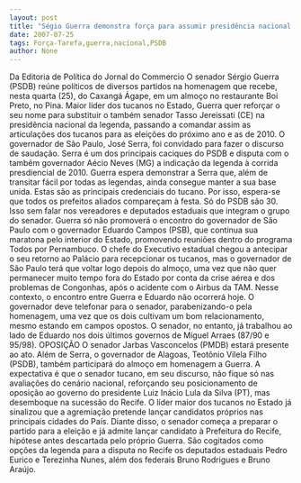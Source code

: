 ```yaml
---
layout: post
title: "Ségio Guerra demonstra força para assumir presidência nacional do PSDB"
date: 2007-07-25
tags: Força-Tarefa,guerra,nacional,PSDB
author: None
---
```

Da Editoria de Pol&iacute;tica do Jornal do Commercio
O senador S&eacute;rgio Guerra (PSDB) re&uacute;ne pol&iacute;ticos de diversos partidos na homenagem que recebe, nesta quarta (25), do Caxang&aacute; &Aacute;gape, em um almo&ccedil;o no restaurante Boi Preto, no Pina. 
Maior l&iacute;der dos tucanos no Estado, Guerra quer refor&ccedil;ar o seu nome para substituir o tamb&eacute;m senador Tasso Jereissati (CE) na presid&ecirc;ncia nacional da legenda, passando a comandar assim as articula&ccedil;&otilde;es dos tucanos para as elei&ccedil;&otilde;es do pr&oacute;ximo ano e as de 2010. 
O governador de S&atilde;o Paulo, Jos&eacute; Serra, foi convidado para fazer o discurso de sauda&ccedil;&atilde;o. Serra &eacute; um dos principais caciques do PSDB e disputa com o tamb&eacute;m governador A&eacute;cio Neves (MG) a indica&ccedil;&atilde;o da legenda &agrave; corrida presdiencial de 2010. 
Guerra espera demonstrar a Serra que, al&eacute;m de transitar f&aacute;cil por todas as legendas, ainda consegue manter a sua base unida. Estas s&atilde;o as principais credenciais do tucano. 
Por isso, espera-se que todos os prefeitos aliados compare&ccedil;am &agrave; festa. S&oacute; do PSDB s&atilde;o 30. Isso sem falar nos vereadores e deputados estaduais&nbsp;que integram o grupo do senador. 
Guerra s&oacute; n&atilde;o promover&aacute; o encontro do governador de S&atilde;o Paulo com o governador Eduardo Campos (PSB), que continua sua maratona pelo interior do Estado, promovendo reuni&otilde;es dentro do programa Todos por Pernambuco. 
O chefe do Executivo estadual chegou a antecipar o seu retorno ao Pal&aacute;cio para recepcionar os tucanos, mas o governador de S&atilde;o Paulo ter&aacute; que voltar logo depois do almo&ccedil;o, uma vez que n&atilde;o quer permanecer muito tempo fora do Estado por conta da crise a&eacute;rea e dos problemas de Congonhas, ap&oacute;s o acidente com o Airbus da TAM. 
Nesse contexto, o encontro entre Guerra e Eduardo n&atilde;o ocorrer&aacute; hoje. O governador deve telefonar para o senador, parabenizando-o pela homenagem, uma vez que os dois cultivam um bom relacionamento, mesmo estando em campos opostos. 
O senador, no entanto, j&aacute; trabalhou ao lado de Eduardo nos dois &uacute;ltimos governos de Miguel Arraes (87/90 e 95/98). 
OPOSI&Ccedil;&Atilde;O 
O senador Jarbas Vasconcelos (PMDB) estar&aacute; presente ao ato. Al&eacute;m de Serra, o governador de Alagoas, Teot&ocirc;nio Vilela Filho (PSDB), tamb&eacute;m participar&aacute; do almo&ccedil;o em homenagem a Guerra. 
A expectativa &eacute; que o senador tucano, em seu discurso, n&atilde;o fique s&oacute; nas avalia&ccedil;&otilde;es do cen&aacute;rio nacional, refor&ccedil;ando seu posicionamento de oposi&ccedil;&atilde;o ao governo do presidente Luiz In&aacute;cio Lula da Silva (PT), mas desemboque na sucess&atilde;o do Recife. 
O l&iacute;der maior dos tucanos no Estado j&aacute; sinalizou que a agremia&ccedil;&atilde;o pretende lan&ccedil;ar candidatos pr&oacute;prios nas principais cidades do Pa&iacute;s. Diante disso, o senador come&ccedil;a a preparar o partido para a elei&ccedil;&atilde;o e j&aacute; admite lan&ccedil;ar candidato &agrave; Prefeitura do Recife, hip&oacute;tese antes descartada pelo pr&oacute;prio Guerra. 
S&atilde;o cogitados como op&ccedil;&otilde;es da legenda para a disputa no Recife os deputados estaduais Pedro Eurico e Terezinha Nunes, al&eacute;m dos federais Bruno Rodrigues e Bruno Ara&uacute;jo. 